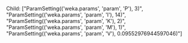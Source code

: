 Child: ["ParamSetting(('weka.params', 'param', 'P'), 3)", "ParamSetting(('weka.params', 'param', 'I'), 14)", "ParamSetting(('weka.params', 'param', 'K'), 2)", "ParamSetting(('weka.params', 'param', 'M'), 1)", "ParamSetting(('weka.params', 'param', 'V'), 0.09552976944597046)"]